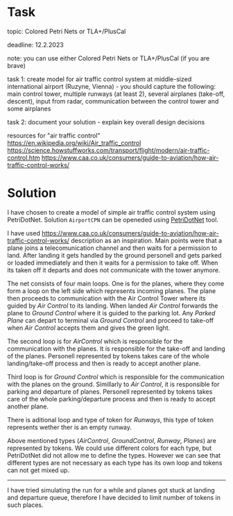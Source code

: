 # Task

topic: Colored Petri Nets or TLA+/PlusCal

deadline: 12.2.2023

note: you can use either Colored Petri Nets or TLA+/PlusCal (if you are brave)

task 1: create model for air traffic control system at middle-sized international airport (Ruzyne, Vienna)
	- you should capture the following: main control tower, multiple runways (at least 2), several airplanes (take-off, descent), input from radar, communication between the control tower and some airplanes

task 2: document your solution
	- explain key overall design decisions

resources for "air traffic control"
	https://en.wikipedia.org/wiki/Air_traffic_control
	https://science.howstuffworks.com/transport/flight/modern/air-traffic-control.htm
	https://www.caa.co.uk/consumers/guide-to-aviation/how-air-traffic-control-works/

# Solution

I have chosen to create a model of simple air traffic control system using PetriDotNet. Solution `AirportCPN` can be openeded using [PetriDotNet](http://inf.mit.bme.hu/en/research/tools/petridotnet) tool. 

I have used https://www.caa.co.uk/consumers/guide-to-aviation/how-air-traffic-control-works/ description as an inspiration. Main points were that a plane joins a telecomunication channel and then waits for a permission to land. After landing it gets handled by the ground personell and gets parked or loaded immediately and then it waits for a permission to take off. When its taken off it departs and does not communicate with the tower anymore.

The net consists of four main loops. One is for the planes, where they come form a loop on the left side which represents incoming planes. The plane then proceeds to communication with the Air Control Tower where its guided by *Air Control* to its landing. When landed *Air Control* forwards the plane to *Ground Control* where it is guided to the parking lot. Any *Parked Plane* can depart to terminal via *Ground Control* and proceed to take-off when *Air Control* accepts them and gives the green light.

The second loop is for *AirControl* which is responsible for the communication with the planes. It is responsible for the take-off and landing of the planes. Personell represented by tokens takes care of the whole landing/take-off process and then is ready to accept another plane.

Third loop is for *Ground Control* which is responsible for the communication with the planes on the ground.  Simillarly to *Air Control*, it is responsible for parking and departure of planes. Personell represented by tokens takes care of the whole parking/departure process and then is ready to accept another plane.

There is aditional loop and type of token for *Runways*, this type of token represents wether ther is an empty runway.

Above mentioned types (*AirControl*, *GroundControl*, *Runway*, *Planes*) are represented by tokens. We could use different colors for each type, but PetriDotNet did not allow me to define the types. However we can see that different types are not necessary as each type has its own loop and tokens can not get mixed up.

--- 

I have tried simulating the run for a while and planes got stuck at landing and departure queue, therefore I have decided to limit number of tokens in such places.